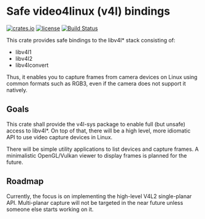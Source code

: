 # Safe video4linux (v4l) bindings

[![crates.io](https://img.shields.io/crates/v/v4l.svg)](https://crates.io/crates/v4l)
[![license](https://img.shields.io/github/license/raymanfx/libv4l-rs)](https://github.com/raymanfx/libv4l-rs/blob/master/LICENSE.txt)
[![Build Status](https://travis-ci.org/raymanfx/libv4l2-rs.svg?branch=master)](https://travis-ci.org/raymanfx/libv4l2-rs)

This crate provides safe bindings to the libv4l* stack consisting of:
 * libv4l1
 * libv4l2
 * libv4lconvert

Thus, it enables you to capture frames from camera devices on Linux using common formats such as RGB3, even if the camera does not support it natively.

## Goals
This crate shall provide the v4l-sys package to enable full (but unsafe) access to libv4l\*.
On top of that, there will be a high level, more idiomatic API to use video capture devices in Linux.

There will be simple utility applications to list devices and capture frames.
A minimalistic OpenGL/Vulkan viewer to display frames is planned for the future.

## Roadmap
Currently, the focus is on implementing the high-level V4L2 single-planar API.
Multi-planar capture will not be targeted in the near future unless someone else starts working on it.
